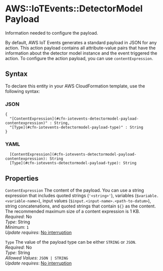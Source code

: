 # AWS::IoTEvents::DetectorModel Payload<a name="aws-properties-iotevents-detectormodel-payload"></a>

Information needed to configure the payload\.

By default, AWS IoT Events generates a standard payload in JSON for any action\. This action payload contains all attribute\-value pairs that have the information about the detector model instance and the event triggered the action\. To configure the action payload, you can use `contentExpression`\.

## Syntax<a name="aws-properties-iotevents-detectormodel-payload-syntax"></a>

To declare this entity in your AWS CloudFormation template, use the following syntax:

### JSON<a name="aws-properties-iotevents-detectormodel-payload-syntax.json"></a>

```
{
  "[ContentExpression](#cfn-iotevents-detectormodel-payload-contentexpression)" : String,
  "[Type](#cfn-iotevents-detectormodel-payload-type)" : String
}
```

### YAML<a name="aws-properties-iotevents-detectormodel-payload-syntax.yaml"></a>

```
  [ContentExpression](#cfn-iotevents-detectormodel-payload-contentexpression): String
  [Type](#cfn-iotevents-detectormodel-payload-type): String
```

## Properties<a name="aws-properties-iotevents-detectormodel-payload-properties"></a>

`ContentExpression`  <a name="cfn-iotevents-detectormodel-payload-contentexpression"></a>
The content of the payload\. You can use a string expression that includes quoted strings \(`'<string>'`\), variables \(`$variable.<variable-name>`\), input values \(`$input.<input-name>.<path-to-datum>`\), string concatenations, and quoted strings that contain `${}` as the content\. The recommended maximum size of a content expression is 1 KB\.  
*Required*: No  
*Type*: String  
*Minimum*: `1`  
*Update requires*: [No interruption](https://docs.aws.amazon.com/AWSCloudFormation/latest/UserGuide/using-cfn-updating-stacks-update-behaviors.html#update-no-interrupt)

`Type`  <a name="cfn-iotevents-detectormodel-payload-type"></a>
The value of the payload type can be either `STRING` or `JSON`\.  
*Required*: No  
*Type*: String  
*Allowed Values*: `JSON | STRING`  
*Update requires*: [No interruption](https://docs.aws.amazon.com/AWSCloudFormation/latest/UserGuide/using-cfn-updating-stacks-update-behaviors.html#update-no-interrupt)